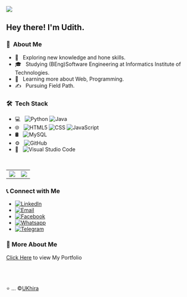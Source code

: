 <img src="https://thumbs.dreamstime.com/b/welcome-letters-banner-overlapping-colorful-squares-background-121137709.jpg">

<h2> Hey there! I'm Udith.</h2>

<h3> 👨 &nbsp;About Me </h3>

- 🤔 &nbsp; Exploring new knowledge and hone skills.
- 🎓 &nbsp; Studying (BEng)Software Engineering at Informatics Institute of Technologies.
- 🌱 &nbsp; Learning more about Web, Programming.
- ✍️ &nbsp; Pursuing Field Path.

<h3> 🛠 &nbsp;Tech Stack</h3>

- 💻 &nbsp;
  ![Python](https://img.shields.io/badge/-Python-333333?style=flat&logo=python)
  ![Java](https://img.shields.io/badge/-Java-333333?style=flat&logo=Java&logoColor=007396)
- 🌐 &nbsp;
  ![HTML5](https://img.shields.io/badge/-HTML5-333333?style=flat&logo=HTML5)
  ![CSS](https://img.shields.io/badge/-CSS-333333?style=flat&logo=CSS3&logoColor=1572B6)
  ![JavaScript](https://img.shields.io/badge/-JavaScript-333333?style=flat&logo=javascript)
- 🛢 &nbsp;
  ![MySQL](https://img.shields.io/badge/-MySQL-333333?style=flat&logo=mysql)
- ⚙️ &nbsp;
  ![GitHub](https://img.shields.io/badge/-GitHub-333333?style=flat&logo=github)
- 🔧 &nbsp;
  ![Visual Studio Code](https://img.shields.io/badge/-Visual%20Studio%20Code-333333?style=flat&logo=visual-studio-code&logoColor=007ACC)

<br/>

<table>
<tr>
<td><img src ="https://github-readme-stats.vercel.app/api?username=UKhira&count_private=true&include_all_commits=true%22"></td>
<td><img src ="http://github-readme-streak-stats.herokuapp.com/?user=UKhira&hide_border=true&background=ffffff&currStreakLabel=ffffff&date_format=j%20M%5B%20Y%5D%22"></td>
</tr>
</table>

<h3>📞&nbsp;Connect with Me</h3>

<p align="center">
  <ul>
    <li><a href="https://www.linkedin.com/in/udith-kavishka-447417241/"><img alt="LinkedIn" src="https://img.shields.io/badge/LinkedIn-Udith%20Kavishka-blue?style=flat-square&logo=linkedin"></a></li>
    <li><a href="mailto:udithmanohara@gmail.com"><img alt="Email" src="https://img.shields.io/badge/Email-udithmanohara@gmail.com-blue?style=flat-square&logo=gmail"></a></li>
    <li><a href="https://www.facebook.com/tri.gon.562"><img alt="Facebook" src="https://img.shields.io/badge/Facebook-Udith%20Kavishka-blue?style=flat-square&logo=facebook"></a></li>
    <li><a href="https://wa.link/7ddp4c"><img alt="Whatsapp" src="https://img.shields.io/badge/Whatsapp-Udith%20Kavishka-blue?style=flat-square&logo=whatsapp"></a></li>
    <li><a href="https://t.me/Shiroyasha202"><img alt="Telegram" src="https://img.shields.io/badge/Telegram-Udith%20Kavishka-blue?style=flat-square&logo=telegram"></a></li>
  </ul>
</p>

<h3>💼&nbsp;More About Me</h3>
<a href="https://udithportfolio.netlify.app/" target="_blank"> Click Here</a> to view My Portfolio
<br><br><br><br>

⭐️ ... &copy;[UKhira](https://github.com/UKhira)

